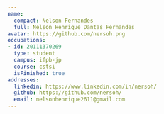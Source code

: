 ```yaml
---
name:
  compact: Nelson Fernandes
  full: Nelson Henrique Dantas Fernandes
avatar: https://github.com/nersoh.png
occupations:
- id: 20111370269
  type: student
  campus: ifpb-jp
  course: cstsi
  isFinished: true
addresses:
  linkedin: https://www.linkedin.com/in/nersoh/
  github: https://github.com/nersoh/
  email: nelsonhenrique2611@gmail.com
---
```

